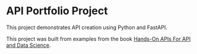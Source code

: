 # API Portfolio Project
This project demonstrates API creation using Python and FastAPI.

This project was built from examples from the book 
 [Hands-On APIs For API and Data Science](https://handsonapibook.com/).